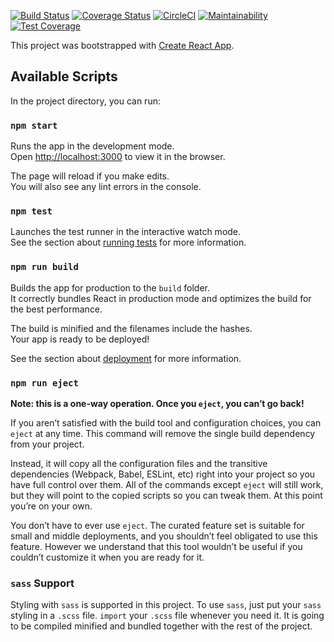 [![Build Status](https://travis-ci.com/andela/ah-legion-frontend.svg?branch=develop)](https://travis-ci.org/andela/ah-legion-frontend)
[![Coverage Status](https://coveralls.io/repos/github/andela/ah-legion-frontend/badge.svg?branch=develop)](https://coveralls.io/github/andela/ah-legion-frontend?branch=develop)
[![CircleCI](https://circleci.com/gh/andela/ah-legion-frontend.svg?style=svg)](https://circleci.com/gh/andela/ah-legion-frontend)
[![Maintainability](https://api.codeclimate.com/v1/badges/651fcb6501ce17364a89/maintainability)](https://codeclimate.com/github/andela/ah-legion-frontend/maintainability)
[![Test Coverage](https://api.codeclimate.com/v1/badges/651fcb6501ce17364a89/test_coverage)](https://codeclimate.com/github/andela/ah-legion-frontend/test_coverage)

This project was bootstrapped with [Create React App](https://github.com/facebook/create-react-app).

## Available Scripts

In the project directory, you can run:

### `npm start`

Runs the app in the development mode.<br>
Open [http://localhost:3000](http://localhost:3000) to view it in the browser.

The page will reload if you make edits.<br>
You will also see any lint errors in the console.

### `npm test`

Launches the test runner in the interactive watch mode.<br>
See the section about [running tests](https://facebook.github.io/create-react-app/docs/running-tests) for more information.

### `npm run build`

Builds the app for production to the `build` folder.<br>
It correctly bundles React in production mode and optimizes the build for the best performance.

The build is minified and the filenames include the hashes.<br>
Your app is ready to be deployed!

See the section about [deployment](https://facebook.github.io/create-react-app/docs/deployment) for more information.

### `npm run eject`

**Note: this is a one-way operation. Once you `eject`, you can’t go back!**

If you aren’t satisfied with the build tool and configuration choices, you can `eject` at any time. This command will remove the single build dependency from your project.

Instead, it will copy all the configuration files and the transitive dependencies (Webpack, Babel, ESLint, etc) right into your project so you have full control over them. All of the commands except `eject` will still work, but they will point to the copied scripts so you can tweak them. At this point you’re on your own.

You don’t have to ever use `eject`. The curated feature set is suitable for small and middle deployments, and you shouldn’t feel obligated to use this feature. However we understand that this tool wouldn’t be useful if you couldn’t customize it when you are ready for it.

### `sass` Support

Styling with `sass` is supported in this project. To use `sass`, just put your `sass` styling in a `.scss` file.
`import` your `.scss` file whenever you need it. It is going to be compiled minified and bundled together with the rest of the project.

